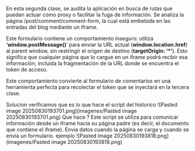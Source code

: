 En esta segunda clase, se audita la aplicación en busca de rutas que puedan actuar como proxy o facilitar la fuga de información. Se analiza la página /post/comment/comment-form, la cual está embebida en las entradas del blog mediante un iframe.

Este formulario contiene un comportamiento inseguro: utiliza ‘**window.postMessage()**‘ para enviar la URL actual (**window.location.href**) al parent window, sin restringir el origen de destino (**targetOrigin: ‘*’**). Esto significa que cualquier página que lo cargue en un iframe podrá recibir esa información, incluida la fragmentación de la URL donde se encuentra el token de acceso.

Este comportamiento convierte al formulario de comentarios en una herramienta perfecta para recolectar el token que se inyectará en la tercera clase.

Solucion
verificamos que es lo que hace el script del historico
![Pasted image 20250830193701.png](imagenes/Pasted image 20250830193701.png)
Que hace ?
Este script se utiliza para comunicar información desde un iframe hacia su página padre (es decir, el documento que contiene el iframe). Envía datos cuando la página se carga y cuando se envía un formulario.
ejemplo
![Pasted image 20250830193818.png](imagenes/Pasted image 20250830193818.png)
